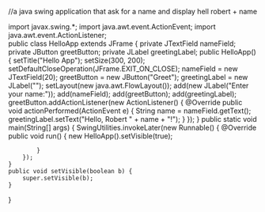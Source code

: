 //a java swing application that ask for a name and display hell robert + name

import javax.swing.*;
import java.awt.event.ActionEvent;
import java.awt.event.ActionListener;  
public class HelloApp extends JFrame {
    private JTextField nameField;
    private JButton greetButton;
    private JLabel greetingLabel;
    public HelloApp() {
        setTitle("Hello App");
        setSize(300, 200);
        setDefaultCloseOperation(JFrame.EXIT_ON_CLOSE);
        nameField = new JTextField(20);
        greetButton = new JButton("Greet");
        greetingLabel = new JLabel("");
        setLayout(new java.awt.FlowLayout());
        add(new JLabel("Enter your name:"));
        add(nameField);
        add(greetButton);
        add(greetingLabel);
        greetButton.addActionListener(new ActionListener() {
            @Override
            public void actionPerformed(ActionEvent e) {
                String name = nameField.getText();
                greetingLabel.setText("Hello, Robert " + name + "!");
            }
        });
    }
    public static void main(String[] args) {
        SwingUtilities.invokeLater(new Runnable() {
            @Override
            public void run() {
                new HelloApp().setVisible(true);


                
            }
        });
    }   
    public void setVisible(boolean b) {
        super.setVisible(b);    
    }
}





